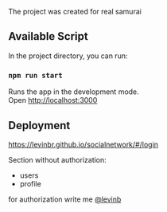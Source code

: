 The project was created for real samurai

## Available Script

In the project directory, you can run:

### `npm run start`

Runs the app in the development mode.<br />
Open [http://localhost:3000](http://localhost:3000) 

## Deployment

https://levinbr.github.io/socialnetwork/#/login

Section without authorization:
- users
- profile

for authorization write me [@levinb](http://localhost:3000) 